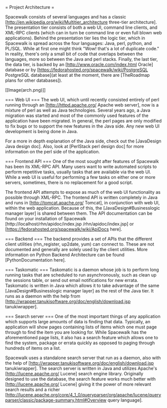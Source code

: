 = Project Architecture =

Spacewalk consists of several languages and has a classic [http://en.wikipedia.org/wiki/Multitier_architecture three-tier architecture]. The presentation tier consists of both a web UI, command line clients, and XML-RPC clients (which can in turn be command line or even full blown web applications). Behind the presentation tier lies the logic tier, which in Spacewalk is spread across the four languages: Java, perl, python, and PL/SQL. While at first one might think "Wow! that's a lot of duplicate code." In reality, there's only a small bit of code that overlaps between the languages, more so between the Java and perl stacks. Finally, the last tier, the data tier, is backed by an [http://www.oracle.com/index.html Oracle] database or by [https://fedorahosted.org/spacewalk/wiki/PostgreSQL PostgreSQL database](at least at the moment, there are [TheRoadmap plans for other databases]).

[[Image(arch.png)]]

=== Web UI ===
The web UI, which until recently consisted entirely of perl running through an [http://httpd.apache.org/ Apache web server], now is a mixture of perl as well as Java technologies. Several years ago, a Java migration was started and most of the commonly used features of the application have been migrated. In general, the perl pages are only modified to fix bugs or to support the new features in the Java side. Any new web UI development is being done in Java.

For a more in depth explanation of the Java side, check out the [JavaDesign Java design doc]. Also, look at [PerlStack perl design doc] for more information on the perl side of the application.

=== Frontend API ===
One of the most sought after features of Spacewalk has been its XML-RPC API. Many users want to write automated scripts to perform repetitive tasks, usually tasks that are available via the web UI. While a web UI is useful for performing a few tasks on either one or more servers, sometimes, there is no replacement for a good script.

The frontend API attempts to expose as much of the web UI functionality as possible through XML-RPC. The frontend API is written completely in Java and runs in [http://tomcat.apache.org/ Tomcat], in conjunction with web UI, within the web application. Because of this, the [JavaDesign#Businesslogic manager layer] is shared between them. The API documentation can be found on your installation of Spacewalk [http://localhost/rhn/apidoc/index.jsp /rhn/apidoc/index.jsp] or [https://fedorahosted.org/spacewalk/wiki/ApiDocs here].


=== Backend === 
The backend provides a set of APIs that the different client utilities (rhn_register, up2date, yum) can connect to. These are not documented and generally are solely used by the client utilities. More information on Python Backend Architecture can be found [PythonDocumentation here].


=== Taskomatic ===
Taskomatic is a daemon whose job is to perform long running tasks that are scheduled to run asynchronously, such as clean up the sessions table, or send out email notifications for new errata. Taskomatic is written in Java which allows it to take advantage of the same [JavaDesign#Businesslogic manager layer] as the rest of the Java tier. It runs as a daemon with the help from [http://wrapper.tanukisoftware.org/doc/english/download.jsp tanukiwrapper].

=== Search server ===
One of the most important things of any application which supports large amounts of data is finding that data. Typically, an application will show pages containing lists of items which one must page through to find the item you are looking for. While Spacewalk has the aforementioned page lists, it also has a search feature which allows one to find the system, package or errata quickly as opposed to paging through hundreds of items on a list.

Spacewalk uses a standalone search server that run as a daemon, also with the help of [http://wrapper.tanukisoftware.org/doc/english/download.jsp tanukiwrapper]. The search server is written in Java and utilizes Apache's [http://lucene.apache.org/ Lucene] search engine library. Originally designed to use the database, the search feature works much better with [http://lucene.apache.org/ Lucene] giving it the power of more relevant search results and a richer [http://lucene.apache.org/core/4_1_0/queryparser/org/apache/lucene/queryparser/classic/package-summary.html#Overview query language].